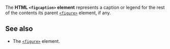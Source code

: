 <!-- <short-description> -->
The **HTML `<figcaption>` element** represents a caption or legend for
the rest of the contents its parent
[`<figure>`](/en-US/docs/Web/HTML/Element/figure)
element, if any.
<!-- </short-description> -->

<!-- <see-also> -->
See also
--------

-   The [`<figure>`](/en-US/docs/Web/HTML/Element/figure) element.
<!-- </see-also> -->
